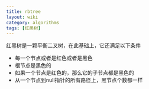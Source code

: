 ```yaml
---
title: rbtree
layout: wiki
category: algorithms
tags: [红黑树]
---
```


红黑树是一颗平衡二叉树，在此基础上，它还满足以下条件

* 每一个节点或者是红色或者是黑色
* 根节点是黑色的
* 如果一个节点是红色的，那么它的子节点都是黑色的
* 从一个节点到null指针的所有路径上，黑节点个数都一样
